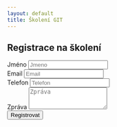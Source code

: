 ```yaml
---
layout: default
title: Školení GIT
---
```


## Registrace na školení

<script src='https://www.google.com/recaptcha/api.js'></script>
<form action="https://former.sikaapp.cz/submit/1/KHbpyCBldmoBTMFJsABzUcpZqvRMjBkO/">
  <div class="form-group">
    <label for="name">Jméno</label>
    <input type="text" class="form-control" name="name" id="name" placeholder="Jmeno">
  </div>
  <div class="form-group">
    <label for="email">Email</label>
    <input type="email" class="form-control" name="email"  id="email" placeholder="Email">
  </div>
  <div class="form-group">
    <label for="phone">Telefon</label>
    <input type="tel" class="form-control" name="phone" id="exampleInputPassword1" placeholder="Telefon">
  </div>
  <div class="form-group">
    <label for="message">Zpráva</label>
    <textarea class="form-control" name="message" rows="3" placeholder="Zpráva"></textarea>
  </div>
  <div class="form-group">
    <div class="g-recaptcha" data-sitekey="6LfH2CkTAAAAAEoO12cOVGEiPJJ-I1P3DxKPdNnR"></div>
  </div>
  <button type="submit" class="btn btn-default">Registrovat</button>
</form>

